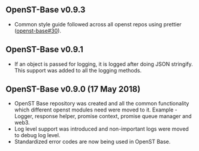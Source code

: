 ## OpenST-Base v0.9.3
- Common style guide followed across all openst repos using prettier ([openst-base#30](https://github.com/OpenSTFoundation/openst-base/issues/30)).

## OpenST-Base v0.9.1
- If an object is passed for logging, it is logged after doing JSON stringify. This support was added to all the logging methods.

## OpenST-Base v0.9.0 (17 May 2018)
- OpenST Base repository was created and all the common functionality which different openst modules need were moved to it. Example - Logger, response helper, promise context, promise queue manager and web3.
- Log level support was introduced and non-important logs were moved to debug log level.
- Standardized error codes are now being used in OpenST Base.
